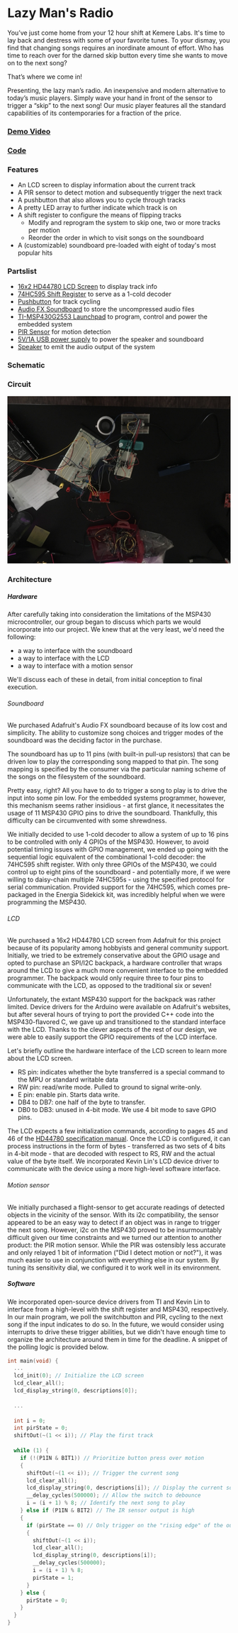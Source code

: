 # Lazy Man's Radio

You’ve just come home from your 12 hour shift at Kemere Labs. It's time to lay back and destress with some of your favorite tunes. To your dismay, you find that changing songs requires an inordinate amount of effort. Who has time to reach over for the darned skip button every time she wants to move on to the next song?

That’s where we come in!

Presenting, the lazy man’s radio. An inexpensive and modern alternative to today’s music players. Simply wave your hand in front of the sensor to trigger a “skip” to the next song! Our music player features all the standard capabilities of its contemporaries for a fraction of the price.

### [Demo Video](https://www.youtube.com/watch?v=JdD40mU05lw)

### [Code](https://github.com/sujayt123/lazy-radio-station)

### Features

* An LCD screen to display information about the current track
* A PIR sensor to detect motion and subsequently trigger the next track
* A pushbutton that also allows you to cycle through tracks
* A pretty LED array to further indicate which track is on
* A shift register to configure the means of flipping tracks
  * Modify and reprogram the system to skip one, two or more tracks per motion
  * Reorder the order in which to visit songs on the soundboard
* A (customizable) soundboard pre-loaded with eight of today's most popular hits


### Partslist

 * [16x2 HD44780 LCD Screen](https://www.adafruit.com/product/181) to display track info
 * [74HC595 Shift Register](http://www.ti.com/lit/ds/symlink/sn74hc595.pdf) to serve as a 1-cold decoder
 * [Pushbutton](https://www.sparkfun.com/products/97) for track cycling
 * [Audio FX Soundboard](https://www.adafruit.com/product/2220) to store the uncompressed audio files
 * [TI-MSP430G2553 Launchpad](http://www.ti.com/tool/MSP-EXP430G2) to program, control and power the embedded system
 * [PIR Sensor](https://www.adafruit.com/product/189) for motion detection
 * [5V/1A USB power supply](https://www.amazon.com/Jackery-Premium-3350mAh-Portable-Charger/dp/B00L9F95RO/ref=zg_bs_7073960011_15?_encoding=UTF8&psc=1&refRID=KQ9980D06M4S5FD3NESW) to power the speaker and soundboard
 * [Speaker](https://www.sparkfun.com/products/14023) to emit the audio output of the system

### Schematic

### Circuit 
![Circuit implementation](circuit.jpeg "Circuit implementation")

### Architecture
##### Hardware
After carefully taking into consideration the limitations of the MSP430 microcontroller, our group began to discuss which parts we would incorporate into our project. We knew that at the very least, we'd need the following:
* a way to interface with the soundboard
* a way to interface with the LCD
* a way to interface with a motion sensor

We'll discuss each of these in detail, from initial conception to final execution.
###### Soundboard 
We purchased Adafruit's Audio FX soundboard because of its low cost and simplicity. The ability to customize song choices and trigger modes of the soundboard was the deciding factor in the purchase.

The soundboard has up to 11 pins (with built-in pull-up resistors) that can be driven low to play the corresponding song mapped to that pin. The song mapping is specified by the consumer via the particular naming scheme of the songs on the filesystem of the soundboard. 

Pretty easy, right? All you have to do to trigger a song to play is to drive the input into some pin low. For the embedded systems programmer, however, this mechanism seems rather insidious - at first glance, it necessitates the usage of 11 MSP430 GPIO pins to drive the soundboard. Thankfully, this difficulty can be circumvented with some shrewdness. 

We initially decided to use 1-cold decoder to allow a system of up to 16 pins to be controlled with only 4 GPIOs of the MSP430. However, to avoid potential timing issues with GPIO management, we ended up going with the sequential logic equivalent of the combinational 1-cold decoder: the 74HC595 shift register. With only three GPIOs of the MSP430, we could control up to eight pins of the soundboard - and potentially more, if we were willing to daisy-chain multiple 74HC595s - using the specified protocol for serial communication. Provided support for the 74HC595, which comes pre-packaged in the Energia Sidekick kit, was incredibly helpful when we were programming the MSP430.

###### LCD
We purchased a 16x2 HD44780 LCD screen from Adafruit for this project because of its popularity among hobbyists and general community support. Initially, we tried to be extremely conservative about the GPIO usage and opted to purchase an SPI/I2C backpack, a hardware controller that wraps around the LCD to give a much more convenient interface to the embedded programmer. The backpack would only require three to four pins to communicate with the LCD, as opposed to the traditional six or seven!

Unfortunately, the extant MSP430 support for the backpack was rather limited. Device drivers for the Arduino were available on Adafruit's websites, but after several hours of trying to port the provided C++ code into the MSP430-flavored C, we gave up and transitioned to the standard interface with the LCD. Thanks to the clever aspects of the rest of our design, we were able to easily support the GPIO requirements of the LCD interface.

Let's briefly outline the hardware interface of the LCD screen to learn more about the LCD screen.
* RS pin: indicates whether the byte transferred is a special command to the MPU or standard writable data
* RW pin: read/write mode. Pulled to ground to signal write-only.
* E  pin: enable pin. Starts data write.
* DB4 to DB7: one half of the byte to transfer.
* DB0 to DB3: unused in 4-bit mode. We use 4 bit mode to save GPIO pins.

The LCD expects a few initialization commands, according to pages 45 and 46 of the [HD44780 specification manual](https://www.sparkfun.com/datasheets/LCD/HD44780.pdf). Once the LCD is configured, it can process instructions in the form of bytes - transferred as two sets of 4 bits in 4-bit mode - that are decoded with respect to RS, RW and the actual value of the byte itself. We incorporated Kevin Lin's LCD device driver to communicate with the device using a more high-level software interface.

###### Motion sensor 
We initially purchased a flight-sensor to get accurate readings of detected objects in the vicinity of the sensor. With its i2c compatibility, the sensor appeared to be an easy way to detect if an object was in range to trigger the next song. However, i2c on the MSP430 proved to be insurmountably difficult given our time constraints and we turned our attention to another product: the PIR motion sensor. While the PIR was ostensibly less accurate and only relayed 1 bit of information ("Did I detect motion or not?"), it was much easier to use in conjunction with everything else in our system. By tuning its sensitivity dial, we configured it to work well in its environment.

##### Software
We incorporated open-source device drivers from TI and Kevin Lin to interface from a high-level with the shift register and MSP430, respectively. In our main program, we poll the switchbutton and PIR, cycling to the next song if the input indicates to do so. In the future, we would consider using interrupts to drive these trigger abilities, but we didn't have enough time to organize the architecture around them in time for the deadline. A snippet of the polling logic is provided below.

```c
int main(void) {
  ...
  lcd_init(0); // Initialize the LCD screen
  lcd_clear_all();
  lcd_display_string(0, descriptions[0]);

  ...

  int i = 0;
  int pirState = 0;
  shiftOut(~(1 << i)); // Play the first track

  while (1) {
    if (!(P1IN & BIT1)) // Prioritize button press over motion
    {
      shiftOut(~(1 << i)); // Trigger the current song
      lcd_clear_all();
      lcd_display_string(0, descriptions[i]); // Display the current song 
      __delay_cycles(500000); // Allow the switch to debounce
      i = (i + 1) % 8; // Identify the next song to play    
    } else if (P1IN & BIT2) // The IR sensor output is high
    {
      if (pirState == 0) // Only trigger on the "rising edge" of the output
      {
        shiftOut(~(1 << i));
        lcd_clear_all();
        lcd_display_string(0, descriptions[i]);
        __delay_cycles(500000);
        i = (i + 1) % 8;
        pirState = 1;
      }
    } else {
      pirState = 0;
    }
  }
}
```
